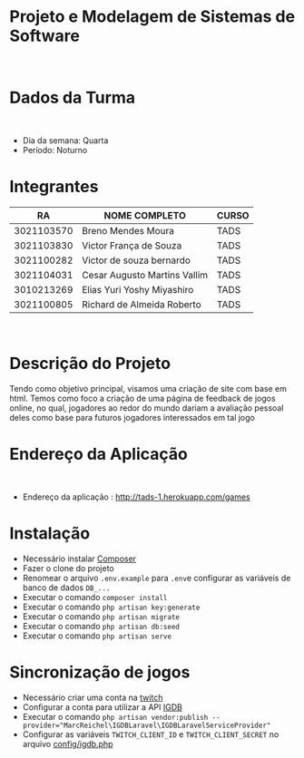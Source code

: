 <h1>Projeto e Modelagem de Sistemas de Software</h1> <br/>
<h1>Dados da Turma</h1> <br/>

- Dia da semana: Quarta <br/>
- Período: Noturno <br/>

<h1>Integrantes</h1>

| RA                  |  NOME COMPLETO                      | CURSO    
| ------------------- | ------------------------------------| ---------
|  3021103570         |  Breno Mendes Moura                 | TADS      
|  3021103830         |  Victor França de Souza             | TADS      
|  3021100282         |  Victor de souza bernardo           | TADS      
|  3021104031         |  Cesar Augusto Martins Vallim       | TADS      
|  3010213269         |  Elias Yuri Yoshy Miyashiro         | TADS      
|  3021100805         |  Richard de Almeida Roberto         | TADS      
<br/>

<h1>Descrição do Projeto</h1>
Tendo como objetivo principal, visamos uma criação de site com base em html. Temos como foco a criação de uma página de feedback de jogos online, no qual, jogadores ao redor do mundo dariam a avaliação pessoal deles como base para futuros jogadores interessados em tal jogo <br/>

<h1>Endereço da Aplicação</h1> <br/>

- Endereço da aplicação : http://tads-1.herokuapp.com/games <br/>

<h1>Instalação</h1>

- Necessário instalar [Composer](https://getcomposer.org) 
- Fazer o clone do projeto
- Renomear o arquivo `.env.example` para `.env`e configurar as variáveis de banco de dados `DB_...`
- Executar o comando `composer install`
- Executar o comando `php artisan key:generate`
- Executar o comando `php artisan migrate`
- Executar o comando `php artisan db:seed`
- Executar o comando `php artisan serve`

<h1>Sincronização de jogos</h1>

- Necessário criar uma conta na [twitch](https://www.twitch.tv)
- Configurar a conta para utilizar a API [IGDB](https://api-docs.igdb.com/#account-creation)
- Executar o comando `php artisan vendor:publish --provider="MarcReichel\IGDBLaravel\IGDBLaravelServiceProvider"`
- Configurar as variáveis `TWITCH_CLIENT_ID` e `TWITCH_CLIENT_SECRET` no arquivo [config/igdb.php](https://github.com/marcreichel/igdb-laravel#basic-installation)
